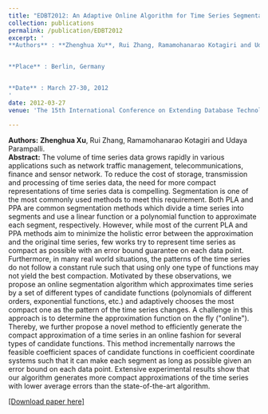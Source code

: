 ```yaml
---
title: "EDBT2012: An Adaptive Online Algorithm for Time Series Segmentation with Error Bound Guarantee"
collection: publications
permalink: /publication/EDBT2012
excerpt: '
**Authors** : **Zhenghua Xu**, Rui Zhang, Ramamohanarao Kotagiri and Udaya Parampalli.


**Place** : Berlin, Germany


**Date** : March 27-30, 2012
'
date: 2012-03-27
venue: 'The 15th International Conference on Extending Database Technology (EDBT), (CCF Rank B, Acceptance rate: 22.5%)'

---
```

**Authors:** **Zhenghua Xu**, Rui Zhang, Ramamohanarao Kotagiri and Udaya Parampalli.  
**Abstract:** The volume of time series data grows rapidly in various applications such as network traffic management, telecommunications, finance and sensor network. To reduce the cost of storage, transmission and processing of time series data, the need for more compact
representations of time series data is compelling. Segmentation is
one of the most commonly used methods to meet this requirement.
Both PLA and PPA are common segmentation methods which divide a time series into segments and use a linear function or a polynomial function to approximate each segment, respectively. However, while most of the current PLA and PPA methods aim to minimize the holistic error between the approximation and the original
time series, few works try to represent time series as compact as
possible with an error bound guarantee on each data point. Furthermore, in many real world situations, the patterns of the time
series do not follow a constant rule such that using only one type
of functions may not yield the best compaction.
Motivated by these observations, we propose an online segmentation algorithm which approximates time series by a set of different types of candidate functions (polynomials of different orders,
exponential functions, etc.) and adaptively chooses the most compact one as the pattern of the time series changes. A challenge
in this approach is to determine the approximation function on the
fly ("online"). Thereby, we further propose a novel method to efficiently generate the compact approximation of a time series in
an online fashion for several types of candidate functions. This
method incrementally narrows the feasible coefficient spaces of
candidate functions in coefficient coordinate systems such that it
can make each segment as long as possible given an error bound on
each data point. Extensive experimental results show that our algorithm generates more compact approximations of the time series
with lower average errors than the state-of-the-art algorithm.

[[Download paper here]](https://people.eng.unimelb.edu.au/zr/publications/EDBT2012_OnlineSeriesSegmentation.pdf)
